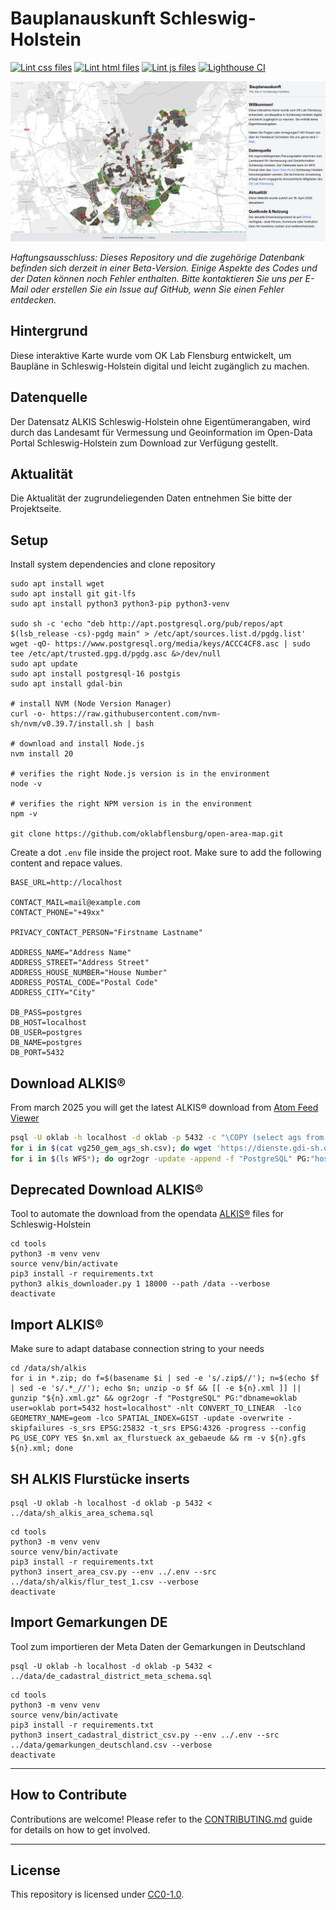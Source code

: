 # Bauplanauskunft Schleswig-Holstein

[![Lint css files](https://github.com/oklabflensburg/open-area-map/actions/workflows/lint-css.yml/badge.svg)](https://github.com/oklabflensburg/open-area-map/actions/workflows/lint-css.yml)
[![Lint html files](https://github.com/oklabflensburg/open-area-map/actions/workflows/lint-html.yml/badge.svg)](https://github.com/oklabflensburg/open-area-map/actions/workflows/lint-html.yml)
[![Lint js files](https://github.com/oklabflensburg/open-area-map/actions/workflows/lint-js.yml/badge.svg)](https://github.com/oklabflensburg/open-area-map/actions/workflows/lint-js.yml)
[![Lighthouse CI](https://github.com/oklabflensburg/open-area-map/actions/workflows/lighthouse.yml/badge.svg)](https://github.com/oklabflensburg/open-area-map/actions/workflows/lighthouse.yml)


![Screenshot der interaktiven Bauplanauskunft](https://raw.githubusercontent.com/oklabflensburg/open-area-map/main/screenshot_bauplanauskunft.webp)

_Haftungsausschluss: Dieses Repository und die zugehörige Datenbank befinden sich derzeit in einer Beta-Version. Einige Aspekte des Codes und der Daten können noch Fehler enthalten. Bitte kontaktieren Sie uns per E-Mail oder erstellen Sie ein Issue auf GitHub, wenn Sie einen Fehler entdecken._


## Hintergrund

Diese interaktive Karte wurde vom OK Lab Flensburg entwickelt, um Baupläne in Schleswig-Holstein digital und leicht zugänglich zu machen.


## Datenquelle

Der Datensatz ALKIS Schleswig-Holstein ohne Eigentümerangaben, wird durch das Landesamt für Vermessung und Geoinformation im Open-Data Portal Schleswig-Holstein zum Download zur Verfügung gestellt.


## Aktualität

Die Aktualität der zugrundeliegenden Daten entnehmen Sie bitte der Projektseite.


## Setup

Install system dependencies and clone repository

```
sudo apt install wget
sudo apt install git git-lfs
sudo apt install python3 python3-pip python3-venv

sudo sh -c 'echo "deb http://apt.postgresql.org/pub/repos/apt $(lsb_release -cs)-pgdg main" > /etc/apt/sources.list.d/pgdg.list'
wget -qO- https://www.postgresql.org/media/keys/ACCC4CF8.asc | sudo tee /etc/apt/trusted.gpg.d/pgdg.asc &>/dev/null
sudo apt update
sudo apt install postgresql-16 postgis
sudo apt install gdal-bin

# install NVM (Node Version Manager)
curl -o- https://raw.githubusercontent.com/nvm-sh/nvm/v0.39.7/install.sh | bash

# download and install Node.js
nvm install 20

# verifies the right Node.js version is in the environment
node -v

# verifies the right NPM version is in the environment
npm -v

git clone https://github.com/oklabflensburg/open-area-map.git
```

Create a dot `.env` file inside the project root. Make sure to add the following content and repace values.

```
BASE_URL=http://localhost

CONTACT_MAIL=mail@example.com
CONTACT_PHONE="+49xx"

PRIVACY_CONTACT_PERSON="Firstname Lastname"

ADDRESS_NAME="Address Name"
ADDRESS_STREET="Address Street"
ADDRESS_HOUSE_NUMBER="House Number"
ADDRESS_POSTAL_CODE="Postal Code"
ADDRESS_CITY="City"

DB_PASS=postgres
DB_HOST=localhost
DB_USER=postgres
DB_NAME=postgres
DB_PORT=5432
```



## Download ALKIS®

From march 2025 you will get the latest ALKIS® download from [Atom Feed Viewer](https://service.gdi-sh.de/AtomFeedViewer?feed=https://service.gdi-sh.de/SH_OpenGBD/feeds/Atom_SH_ALKIS_vereinf_OpenGBD/Atom_SH_ALKIS_vereinf_OpenGBD.xml)

```sh
psql -U oklab -h localhost -d oklab -p 5432 -c "\COPY (select ags from vg250_gem where ags like '01%' and gf = 4 ORDER BY ags DESC) TO 'vg250_gem_ags_sh.csv' WITH CSV DELIMITER ',' HEADER;"
for i in $(cat vg250_gem_ags_sh.csv); do wget 'https://dienste.gdi-sh.de/WFS_SH_ALKIS_vereinf_OpenGBD?Request=GetFeature&Service=WFS&Version=2.0.0&gemeindeschluessel='$i'&StoredQuery_ID=GetFlstByGemeinde'; done
for i in $(ls WFS*); do ogr2ogr -update -append -f "PostgreSQL" PG:"host=localhost port=5432 dbname=oklab user=oklab active_schema=postgres" -t_srs EPSG:4326 $i -progress; done
```


## Deprecated Download ALKIS®

Tool to automate the download from the opendata [ALKIS®](https://geodaten.schleswig-holstein.de/gaialight-sh/_apps/dladownload/dl-alkis.html) files for Schleswig-Holstein

```
cd tools
python3 -m venv venv
source venv/bin/activate
pip3 install -r requirements.txt
python3 alkis_downloader.py 1 18000 --path /data --verbose
deactivate
```



## Import ALKIS®

Make sure to adapt database connection string to your needs

```
cd /data/sh/alkis
for i in *.zip; do f=$(basename $i | sed -e 's/.zip$//'); n=$(echo $f | sed -e 's/.*_//'); echo $n; unzip -o $f && [[ -e ${n}.xml ]] || gunzip "${n}.xml.gz" && ogr2ogr -f "PostgreSQL" PG:"dbname=oklab user=oklab port=5432 host=localhost" -nlt CONVERT_TO_LINEAR  -lco GEOMETRY_NAME=geom -lco SPATIAL_INDEX=GIST -update -overwrite -skipfailures -s_srs EPSG:25832 -t_srs EPSG:4326 -progress --config PG_USE_COPY YES $n.xml ax_flurstueck ax_gebaeude && rm -v ${n}.gfs ${n}.xml; done
```



## SH ALKIS Flurstücke inserts


```
psql -U oklab -h localhost -d oklab -p 5432 < ../data/sh_alkis_area_schema.sql
```

```
cd tools
python3 -m venv venv
source venv/bin/activate
pip3 install -r requirements.txt
python3 insert_area_csv.py --env ../.env --src ../data/sh/alkis/flur_test_1.csv --verbose
deactivate
```



## Import Gemarkungen DE

Tool zum importieren der Meta Daten der Gemarkungen in Deutschland

```
psql -U oklab -h localhost -d oklab -p 5432 < ../data/de_cadastral_district_meta_schema.sql
```

```
cd tools
python3 -m venv venv
source venv/bin/activate
pip3 install -r requirements.txt
python3 insert_cadastral_district_csv.py --env ../.env --src ../data/gemarkungen_deutschland.csv --verbose
deactivate
```


---


## How to Contribute

Contributions are welcome! Please refer to the [CONTRIBUTING.md](CONTRIBUTING.md) guide for details on how to get involved.


---


## License

This repository is licensed under [CC0-1.0](LICENSE).
